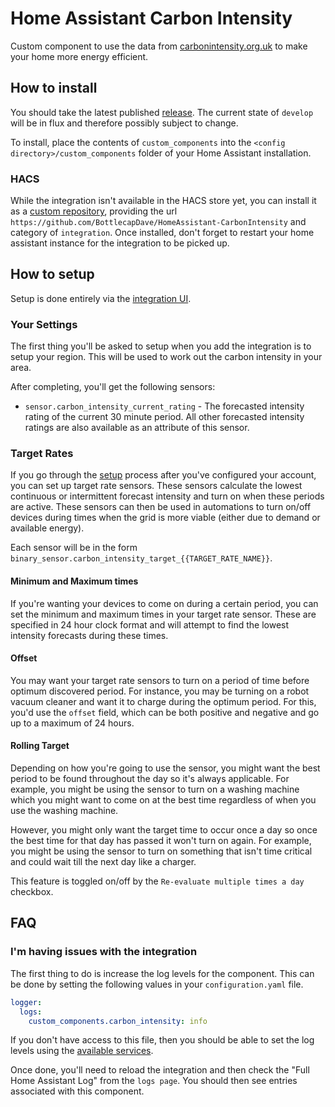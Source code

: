 # Home Assistant Carbon Intensity

Custom component to use the data from [carbonintensity.org.uk](https://carbonintensity.org.uk) to make your home more energy efficient.

## How to install

You should take the latest published [release](https://github.com/BottlecapDave/HomeAssistant-CarbonIntensity/releases). The current state of `develop` will be in flux and therefore possibly subject to change.

To install, place the contents of `custom_components` into the `<config directory>/custom_components` folder of your Home Assistant installation.

### HACS

While the integration isn't available in the HACS store yet, you can install it as a [custom repository](https://hacs.xyz/docs/faq/custom_repositories), providing the url `https://github.com/BottlecapDave/HomeAssistant-CarbonIntensity` and category of `integration`. Once installed, don't forget to restart your home assistant instance for the integration to be picked up.

## How to setup

Setup is done entirely via the [integration UI](https://my.home-assistant.io/redirect/config_flow_start/?domain=carbon_intensity).

### Your Settings

The first thing you'll be asked to setup when you add the integration is to setup your region. This will be used to work out the carbon intensity in your area.

After completing, you'll get the following sensors:

* `sensor.carbon_intensity_current_rating` - The forecasted intensity rating of the current 30 minute period. All other forecasted intensity ratings are also available as an attribute of this sensor.

### Target Rates

If you go through the [setup](https://my.home-assistant.io/redirect/config_flow_start/?domain=octopus_energy) process after you've configured your account, you can set up target rate sensors. These sensors calculate the lowest continuous or intermittent forecast intensity and turn on when these periods are active. These sensors can then be used in automations to turn on/off devices during times when the grid is more viable (either due to demand or available energy).

Each sensor will be in the form `binary_sensor.carbon_intensity_target_{{TARGET_RATE_NAME}}`.

#### Minimum and Maximum times

If you're wanting your devices to come on during a certain period, you can set the minimum and maximum times in your target rate sensor. These are specified in 24 hour clock format and will attempt to find the lowest intensity forecasts during these times.

#### Offset

You may want your target rate sensors to turn on a period of time before optimum discovered period. For instance, you may be turning on a robot vacuum cleaner and want it to charge during the optimum period. For this, you'd use the `offset` field, which can be both positive and negative and go up to a maximum of 24 hours.

#### Rolling Target

Depending on how you're going to use the sensor, you might want the best period to be found throughout the day so it's always applicable. For example, you might be using the sensor to turn on a washing machine which you might want to come on at the best time regardless of when you use the washing machine.

However, you might only want the target time to occur once a day so once the best time for that day has passed it won't turn on again. For example, you might be using the sensor to turn on something that isn't time critical and could wait till the next day like a charger.

This feature is toggled on/off by the `Re-evaluate multiple times a day` checkbox.

## FAQ

### I'm having issues with the integration

The first thing to do is increase the log levels for the component. This can be done by setting the following values in your `configuration.yaml` file.

```yaml
logger:
  logs:
    custom_components.carbon_intensity: info
```

If you don't have access to this file, then you should be able to set the log levels using the [available services](https://www.home-assistant.io/integrations/logger/).

Once done, you'll need to reload the integration and then check the "Full Home Assistant Log" from the `logs page`. You should then see entries associated with this component.
